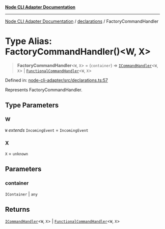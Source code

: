 [**Node CLI Adapter Documentation**](../../README.md)

***

[Node CLI Adapter Documentation](../../README.md) / [declarations](../README.md) / FactoryCommandHandler

# Type Alias: FactoryCommandHandler()\<W, X\>

> **FactoryCommandHandler**\<`W`, `X`\> = (`container`) => [`ICommandHandler`](../interfaces/ICommandHandler.md)\<`W`, `X`\> \| [`FunctionalCommandHandler`](FunctionalCommandHandler.md)\<`W`, `X`\>

Defined in: [node-cli-adapter/src/declarations.ts:57](https://github.com/stonemjs/node-cli-adapter/blob/942602ba5f120245f6f1f4ea802cbd5e86b9d774/src/declarations.ts#L57)

Represents FactoryCommandHandler.

## Type Parameters

### W

`W` *extends* `IncomingEvent` = `IncomingEvent`

### X

`X` = `unknown`

## Parameters

### container

`IContainer` | `any`

## Returns

[`ICommandHandler`](../interfaces/ICommandHandler.md)\<`W`, `X`\> \| [`FunctionalCommandHandler`](FunctionalCommandHandler.md)\<`W`, `X`\>
